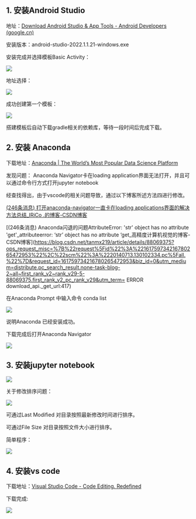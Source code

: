## 1. 安装Android Studio

地址：[Download Android Studio & App Tools - Android Developers (google.cn)](https://developer.android.google.cn/studio)

安装版本：android-studio-2022.1.1.21-windows.exe

安装完成并选择模板Basic Activity：

![]([/image/pic2.png](https://raw.githubusercontent.com/storyinstory/-/master/%E5%AE%9E%E9%AA%8C1/image/pic2.png))

地址选择：

![]([/image/pic3.png](https://raw.githubusercontent.com/storyinstory/-/master/%E5%AE%9E%E9%AA%8C1/image/pic3.png))

成功创建第一个模板：

![]([/image/pic1.png](https://raw.githubusercontent.com/storyinstory/-/master/%E5%AE%9E%E9%AA%8C1/image/pic1.png))

搭建模板后自动下载gradle相关的依赖库，等待一段时间后完成下载。

## 2. 安装 Anaconda

下载地址：[Anaconda | The World’s Most Popular Data Science Platform](https://www.anaconda.com/)

发现问题： Anaconda Navigator卡在loading application界面无法打开，并且可以通过命令行方式打开jupyter notebook

经查找得出，由于vscode的相关问题导致，通过以下博客所述方法四进行修改。

[(246条消息) 打开anaconda-navigator一直卡在loading applications界面的解决方法总结_IRiCo .的博客-CSDN博客](https://blog.csdn.net/IRiCoa/article/details/124724156?ops_request_misc=&request_id=&biz_id=&utm_medium=distribute.pc_search_result.none-task-blog-2~all~koosearch~default-1-124724156-null-null.142^v86^koosearch_v1,239^v2^insert_chatgpt&utm_term=anaconda卡在loading界面&spm=1018.2226.3001.4187)

[(246条消息) Anaconda闪退的问题AttributeError: 'str' object has no attribute 'get'_attributeerror: ‘str’ object has no attribute ‘get_高精度计算机视觉的博客-CSDN博客](https://blog.csdn.net/tanmx219/article/details/88069375?ops_request_misc=%7B%22request%5Fid%22%3A%22161759734216780265472953%22%2C%22scm%22%3A%2220140713.130102334.pc%5Fall.%22%7D&request_id=161759734216780265472953&biz_id=0&utm_medium=distribute.pc_search_result.none-task-blog-2~all~first_rank_v2~rank_v29-5-88069375.first_rank_v2_pc_rank_v29&utm_term= ERROR download_api._get_url:417)

在Anaconda Prompt 中输入命令 conda list

![]([/image/pic5.png](https://raw.githubusercontent.com/storyinstory/-/master/%E5%AE%9E%E9%AA%8C1/image/pic5.png))

说明Anaconda 已经安装成功。

下载完成后打开Anaconda Navigator

![]([/image/pic4.png](https://raw.githubusercontent.com/storyinstory/-/master/%E5%AE%9E%E9%AA%8C1/image/pic4.png))



## 3. 安装jupyter notebook

![]([/image/pic6.png](https://raw.githubusercontent.com/storyinstory/-/master/%E5%AE%9E%E9%AA%8C1/image/pic6.png))

关于修改排序问题：

![]([/image/pic7.png](https://raw.githubusercontent.com/storyinstory/-/master/%E5%AE%9E%E9%AA%8C1/image/pic7.png))

可通过Last Modified 对目录按照最新修改时间进行排序。

可通过File Size 对目录按照文件大小进行排序。

简单程序：

![]([/image/pic8.png](https://raw.githubusercontent.com/storyinstory/-/master/%E5%AE%9E%E9%AA%8C1/image/pic8.png))

## 4. 安装vs code

下载地址：[Visual Studio Code - Code Editing. Redefined](https://code.visualstudio.com/)

下载完成:

![]([/image/pic9.png](https://raw.githubusercontent.com/storyinstory/-/master/%E5%AE%9E%E9%AA%8C1/image/pic9.png))

